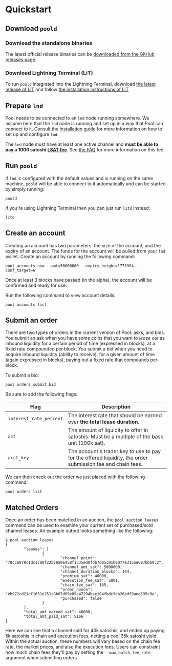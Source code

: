# Quickstart

## Download `poold`

### Download the standalone binaries

The latest official release binaries can be [downloaded from the GitHub releases page](https://github.com/lightninglabs/pool/releases).

### Download Lightning Terminal (LiT)

To run `poold` integrated into the Lightning Terminal, download [the latest release of LiT](https://github.com/lightninglabs/lightning-terminal/releases) and follow [the installation instructions of LiT](https://github.com/lightninglabs/lightning-terminal#execution)

## Prepare `lnd`

Pool needs to be connected to an `lnd` node running somewhere. We assume here that the `lnd` node is running and set up in a way that Pool can connect to it. Consult the [installation guide](install.md) for more information on how to set up and configure `lnd`.

The `lnd` node must have at least one active channel and **must be able to pay a 1000 satoshi** [**LSAT fee**](https://lsat.tech). See [the FAQ](faq.md#fees) for more information on this fee.

## Run `poold`

If `lnd` is configured with the default values and is running on the same machine, `poold` will be able to connect to it automatically and can be started by simply running:

`poold`

If you're using Lightning Terminal then you can just run `litd` instead:

`litd`

## Create an account

Creating an account has two parameters: the size of the account, and the expiry of an account. The funds for the account will be pulled from your `lnd` wallet. Create an account by running the following command:

`pool accounts new --amt=50000000 --expiry_height=1773394 --conf_target=6`

Once at least 3 blocks have passed (in the alpha), the account will be confirmed and ready for use:

Run the following command to view account details:

`pool accounts list`

## Submit an order

There are two types of orders in the current version of Pool: asks, and bids. You submit an ask when you have some coins that you want to _lease out_ as inbound liquidity for a certain period of time (expressed in blocks), at a fixed rate compounded per block. You submit a bid when you need to acquire inbound liquidity (ability to receive), for a given amount of time (again expressed in blocks), paying out a fixed rate that compounds per-block.

To submit a bid:

`pool orders submit bid`

Be sure to add the following flags:

| Flag                    | Description                                                                                                |
| ----------------------- | ---------------------------------------------------------------------------------------------------------- |
| `interest_rate_percent` | The interest rate that should be earned over **the total lease duration**.                                 |
| `amt`                   | The amount of liquidity to offer in satoshis. Must be a multiple of the base unit (100k sat).              |
| `acct_key`              | The account's trader key to use to pay for the offered liquidity, the order submission fee and chain fees. |

We can then check out the order we just placed with the following command:

`pool orders list`

## Matched Orders

Once an order has been matched in an auction, the `pool auction leases` command can be used to examine your current set of purchased/sold channel leases. An example output looks something like the following:

```
$ pool auction leases
{
        "leases": [
                {
                        "channel_point": "78cc6879c1dc1c00f22b29a06458f1335ed0fdb7d05c01b9077e3155e697bbb9:2",
                        "channel_amt_sat": 5000000,
                        "channel_duration_blocks": 144,
                        "premium_sat": 40000,
                        "execution_fee_sat": 5001,
                        "chain_fee_sat": 165,
                        "order_nonce": "eb972cd21cf1651e251c8b07d69e89c47294bae104fbdc9da26edf9aee335c9a",
                        "purchased": false
                }
        ],
        "total_amt_earned_sat": 40000,
        "total_amt_paid_sat": 5166
}
```

Here we can see that a channel sold for 40k satoshis, and ended up paying 5k satoshis in chain and execution fees, netting a cool 35k satoshi yield. Within the actual auction, these numbers will vary based on the chain fee rate, the market prices, and also the execution fees. Users can constraint how much chain fees they'll pay by setting the `--max_batch_fee_rate` argument when submitting orders.
